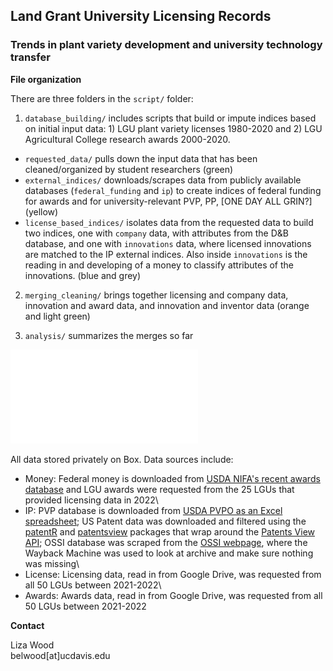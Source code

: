 ## Land Grant University Licensing Records

### Trends in plant variety development and university technology transfer

**File organization**

There are three folders in the `script/` folder:

1.  `database_building/` includes scripts that build or impute indices based on initial input data: 1) LGU plant variety licenses 1980-2020 and 2) LGU Agricultural College research awards 2000-2020.

-   `requested_data/` pulls down the input data that has been cleaned/organized by student researchers (green)
-   `external_indices/` downloads/scrapes data from publicly available databases (`federal_funding` and `ip`) to create indices of federal funding for awards and for university-relevant PVP, PP, [ONE DAY ALL GRIN?] (yellow)
-   `license_based_indices/` isolates data from the requested data to build two indices, one with `company` data, with attributes from the D&B database, and one with `innovations` data, where licensed innovations are matched to the IP external indices. Also inside `innovations` is the reading in and developing of a money to classify attributes of the innovations. (blue and grey)

2.  `merging_cleaning/` brings together licensing and company data, innovation and award data, and innovation and inventor data (orange and light green)

3.  `analysis/` summarizes the merges so far

![](img/lgu_workflow.pdf)

All data stored privately on Box. Data sources include:

-   Money: Federal money is downloaded from [USDA NIFA's recent awards database](https://portal.nifa.usda.gov/lmd4/recent_awards) and LGU awards were requested from the 25 LGUs that provided licensing data in 2022\
-   IP: PVP database is downloaded from [USDA PVPO as an Excel spreadsheet](https://www.ams.usda.gov/services/plant-variety-protection/application-status); US Patent data was downloaded and filtered using the [patentR](https://cran.r-project.org/web/packages/patentr/patentr.pdf) and [patentsview](https://cran.r-project.org/web/packages/patentsview/patentsview.pdf) packages that wrap around the [Patents View API](https://patentsview.org/apis/api-endpoints); OSSI database was scraped from the [OSSI webpage](https://osseeds.org/), where the Wayback Machine was used to look at archive and make sure nothing was missing\
-   License: Licensing data, read in from Google Drive, was requested from all 50 LGUs between 2021-2022\
-   Awards: Awards data, read in from Google Drive, was requested from all 50 LGUs between 2021-2022

**Contact**

Liza Wood\
belwood[at]ucdavis.edu
